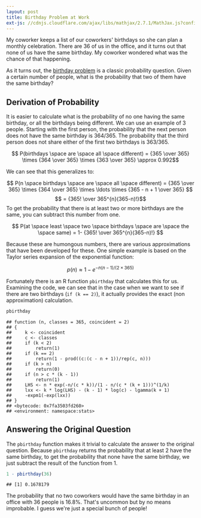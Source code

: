 ```yaml
---
layout: post
title: Birthday Problem at Work
ext-js: //cdnjs.cloudflare.com/ajax/libs/mathjax/2.7.1/MathJax.js?config=TeX-AMS_CHTML
---
```


My coworker keeps a list of our coworkers' birthdays so she can plan a monthly celebration. There are 36 of us in the office, and it turns out that none of us have the same birthday. My coworker wondered what was the chance of that happening.

As it turns out, the [birthday problem](https://en.wikipedia.org/wiki/Birthday_problem) is a classic probability question. Given a certain number of people, what is the probability that two of them have the same birthday? 

## Derivation of Probability
It is easier to calculate what is the probability of no one having the same birthday, or all the birthdays being different. We can use an example of 3 people. Starting with the first person, the probability that the next person does not have the same birthday is 364/365. The probability that the third person does not share either of the first two birthdays is 363/365.

$$ P(birthdays \space are \space all \space different) = {365 \over 365} \times {364 \over 365} \times {363 \over 365} \approx 0.992$$

We can see that this generalizes to:

$$ P(n \space birthdays \space are \space all \space different) = {365 \over 365} \times {364 \over 365} \times \ldots \times {365 - n + 1 \over 365} $$
$$ = {365! \over 365^{n}(365-n)!}$$
To get the probability that there is at least two or more birthdays are the same, you can subtract this number from one.

$$ P(at \space least \space two \space birthdays \space are \space the \space same) = 1- {365! \over 365^{n}(365-n)!} $$

Because these are humongous numbers, there are various approximations that have been developed for these. One simple example is based on the Taylor series expansion of the exponential function:

$$ p(n) \approx 1 - e^{-n(n-1)/(2\times365)}$$

Fortunately there is an R function `pbirthday` that calculates this for us. Examining the code, we can see that in the case when we want to see if there are two birthdays (`if (k == 2)`), it actually provides the exact (non approximation) calculation.


```r
pbirthday
```

```
## function (n, classes = 365, coincident = 2) 
## {
##     k <- coincident
##     c <- classes
##     if (k < 2) 
##         return(1)
##     if (k == 2) 
##         return(1 - prod((c:(c - n + 1))/rep(c, n)))
##     if (k > n) 
##         return(0)
##     if (n > c * (k - 1)) 
##         return(1)
##     LHS <- n * exp(-n/(c * k))/(1 - n/(c * (k + 1)))^(1/k)
##     lxx <- k * log(LHS) - (k - 1) * log(c) - lgamma(k + 1)
##     -expm1(-exp(lxx))
## }
## <bytecode: 0x7fa3503fd260>
## <environment: namespace:stats>
```

## Answering the Original Question
The `pbirthday` function makes it trivial to calculate the answer to the original question. Because `pbirthday` returns the probability that at least 2 have the same birthday, to get the probability that none have the same birthday, we just subtract the result of the function from 1.


```r
1 - pbirthday(36)
```

```
## [1] 0.1678179
```

The probability that no two coworkers would have the same birthday in an office with 36 people is 16.8%. That's uncommon but by no means improbable. I guess we're just a special bunch of people!
